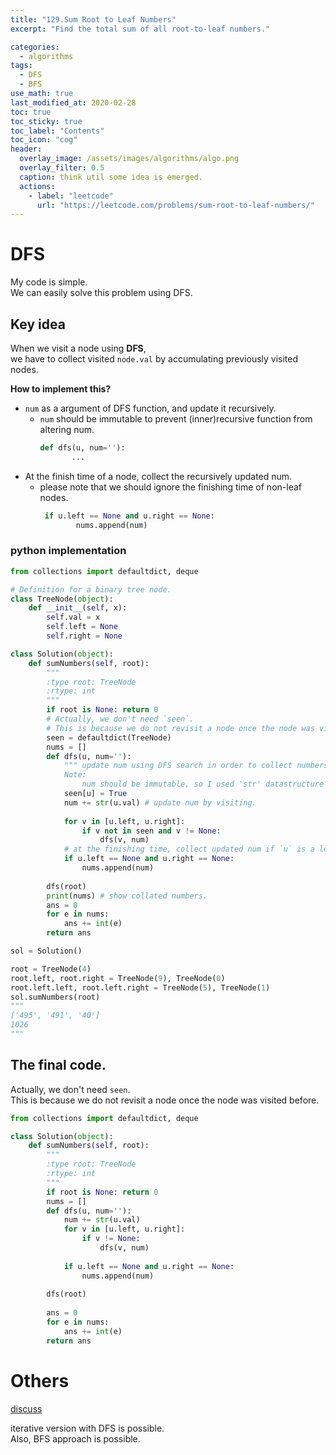 ```yaml
---
title: "129.Sum Root to Leaf Numbers"
excerpt: "Find the total sum of all root-to-leaf numbers."

categories:
  - algorithms
tags:
  - DFS
  - BFS
use_math: true
last_modified_at: 2020-02-28
toc: true
toc_sticky: true
toc_label: "Contents"
toc_icon: "cog"
header:
  overlay_image: /assets/images/algorithms/algo.png
  overlay_filter: 0.5
  caption: think util some idea is emerged.
  actions:
    - label: "leetcode"
      url: "https://leetcode.com/problems/sum-root-to-leaf-numbers/"
---
```


# DFS

My code is simple.  
We can easily solve this problem using DFS.  
## Key idea
When we visit a node using **DFS**,  <br> 
we have to collect visited `node.val` by accumulating previously visited nodes.

**How to implement this? <br>**
* `num` as a argument of DFS function, and update it recursively. 
    * `num` should be immutable to prevent (inner)recursive function from altering num.
        ```python
        def dfs(u, num=''):
               ...
        ```
* At the finish time of a node, collect the recursively updated num. 
    * please note that we should ignore the finishing time of non-leaf nodes. 
        ```python
         if u.left == None and u.right == None:
                nums.append(num)
        
        ```
        

### python implementation

````python
from collections import defaultdict, deque

# Definition for a binary tree node.
class TreeNode(object):
    def __init__(self, x):
        self.val = x
        self.left = None
        self.right = None

class Solution(object):
    def sumNumbers(self, root):
        """
        :type root: TreeNode
        :rtype: int
        """
        if root is None: return 0
        # Actually, we don't need `seen`.
        # This is because we do not revisit a node once the node was visited before.
        seen = defaultdict(TreeNode)
        nums = []
        def dfs(u, num=''):
            """ update num using DFS search in order to collect numbers to sum. 
            Note:
                num should be immutable, so I used 'str' datastructure in python. """
            seen[u] = True
            num += str(u.val) # update num by visiting. 
            
            for v in [u.left, u.right]:
                if v not in seen and v != None:
                    dfs(v, num)
            # at the finishing time, collect updated num if `u` is a leaf node.
            if u.left == None and u.right == None:
                nums.append(num)
            
        dfs(root)
        print(nums) # show collated numbers.
        ans = 0 
        for e in nums:
            ans += int(e)
        return ans           

sol = Solution()
````

```python
root = TreeNode(4)
root.left, root.right = TreeNode(9), TreeNode(0)
root.left.left, root.left.right = TreeNode(5), TreeNode(1)
sol.sumNumbers(root)
""" 
['495', '491', '40']
1026
"""
```

## The final code.

Actually, we don't need `seen`.  <br> 
This is because we do not revisit a node once the node was visited before.

```python
from collections import defaultdict, deque

class Solution(object):
    def sumNumbers(self, root):
        """
        :type root: TreeNode
        :rtype: int
        """
        if root is None: return 0
        nums = []
        def dfs(u, num=''):
            num += str(u.val)
            for v in [u.left, u.right]:
                if v != None:
                    dfs(v, num)
            
            if u.left == None and u.right == None:
                nums.append(num)
            
        dfs(root)
        
        ans = 0 
        for e in nums:
            ans += int(e)
        return ans    
```

# Others
[discuss](https://leetcode.com/problems/sum-root-to-leaf-numbers/discuss/41383/Python-solutions-(dfs%2Bstack-bfs%2Bqueue-dfs-recursively).)

iterative version with DFS is possible. <br>
Also, BFS approach is possible.
